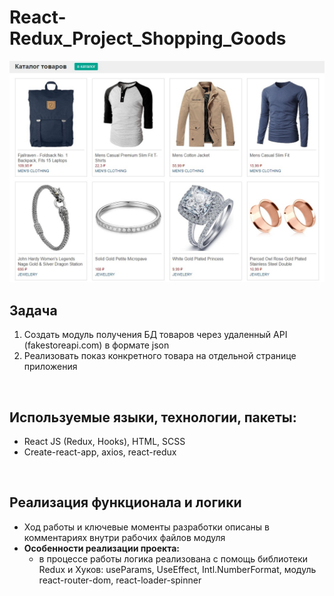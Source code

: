 # React-Redux_Project_Shopping_Goods



 
![alt text](https://github.com/AntonioMikhailov/AntonioMikhailov/blob/main/assets/shopping-goods.jpg)
## Задача
1.	Создать модуль получения БД товаров через удаленный API (fakestoreapi.com) в формате json
2. Реализовать показ конкретного товара на отдельной странице приложения
  

&nbsp;
## Используемые языки, технологии, пакеты:
-	React JS (Redux, Hooks), HTML, SCSS
- Create-react-app, axios, react-redux 

&nbsp;
## Реализация функционала и логики
-	Ход работы и ключевые моменты разработки описаны в комментариях внутри рабочих файлов модуля 
- **Особенности реализации проекта:**
    -	в процессе работы логика реализована с помощь библиотеки Redux и Хуков: useParams, UseEffect, Intl.NumberFormat, модуль react-router-dom,  react-loader-spinner 
    

 
